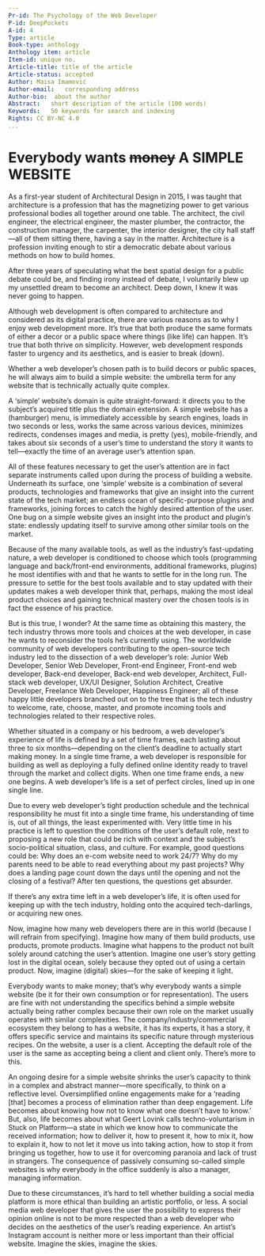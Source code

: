 ```yaml
---
Pr-id: The Psychology of the Web Developer 
P-id: DeepPockets
A-id: 4
Type: article
Book-type: anthology
Anthology item: article
Item-id: unique no.
Article-title: title of the article
Article-status: accepted
Author: Maisa Imamović
Author-email:   corresponding address
Author-bio:  about the author
Abstract:   short description of the article (100 words)
Keywords:   50 keywords for search and indexing
Rights: CC BY-NC 4.0
...
```


# Everybody wants ~~money~~ A SIMPLE WEBSITE

As a first-year student of Architectural Design in 2015, I was taught that architecture is a profession that has the magnetizing power to get various professional bodies all together around one table. The architect, the civil engineer, the electrical engineer, the master plumber, the contractor, the construction manager, the carpenter, the interior designer, the city hall staff—all of them sitting there, having a say in the matter. Architecture is a profession inviting enough to stir a democratic debate about various methods on how to build homes.

After three years of speculating what the best spatial design for a public debate could be, and finding irony instead of debate, I voluntarily blew up my unsettled dream to become an architect. Deep down, I knew it was never going to happen. 

Although web development is often compared to architecture and considered as its digital practice, there are various reasons as to why I enjoy web development more. It’s true that both produce the same formats of either a decor or a public space where things (like life) can happen. It’s true that both thrive on simplicity. However, web development responds faster to urgency and its aesthetics, and is easier to break (down). 

Whether a web developer’s chosen path is to build decors or public spaces, he will always aim to build a simple website: the umbrella term for any website that is technically actually quite complex. 

A ‘simple’ website’s domain is quite straight-forward: it directs you to the subject’s acquired title plus the domain extension. A simple website has a (hamburger) menu, is immediately accessible by search engines, loads in two seconds or less, works the same across various devices, minimizes redirects, condenses images and media, is pretty (yes), mobile-friendly, and takes about six seconds of a user’s time to understand the story it wants to tell—exactly the time of an average user’s attention span. 

All of these features necessary to get the user’s attention are in fact separate instruments called upon during the process of building a website. Underneath its surface, one ‘simple’ website is a combination of several products, technologies and frameworks that give an insight into the current state of the tech market; an endless ocean of specific-purpose plugins and frameworks, joining forces to catch the highly desired attention of the user. One bug on a simple website gives an insight into the product and plugin’s state: endlessly updating itself to survive among other similar tools on the market.

Because of the many available tools, as well as the industry’s fast-updating nature, a web developer is conditioned to choose which tools (programming language and back/front-end environments, additional frameworks, plugins) he most identifies with and that he wants to settle for in the long run. The pressure to settle for the best tools available and to stay updated with their updates makes a web developer think that, perhaps, making the most ideal product choices and gaining technical mastery over the chosen tools is in fact the essence of his practice. 

But is this true, I wonder? At the same time as obtaining this mastery, the tech industry throws more tools and choices at the web developer, in case he wants to reconsider the tools he’s currently using. The worldwide community of web developers contributing to the open-source tech industry led to the dissection of a web developer’s role: Junior Web Developer, Senior Web Developer, Front-end Engineer, Front-end web developer, Back-end developer, Back-end web developer, Architect, Full-stack web developer, UX/UI Designer, Solution Architect, Creative Developer, Freelance Web Developer, Happiness Engineer; all of these happy little developers branched out on to the tree that is the tech industry to welcome, rate, choose, master, and promote incoming tools and technologies related to their respective roles. 

Whether situated in a company or his bedroom, a web developer’s experience of life is defined by a set of time frames, each lasting about three to six months—depending on the client’s deadline to actually start making money. In a single time frame, a web developer is responsible for building as well as deploying a fully defined online identity ready to travel through the market and collect digits. When one time frame ends, a new one begins. A web developer’s life is a set of perfect circles, lined up in one single line. 

Due to every web developer’s tight production schedule and the technical responsibility he must fit into a single time frame, his understanding of time is, out of all things, the least experimented with. Very little time in his practice is left to question the conditions of the user’s default role, next to proposing a new role that could be rich with context and the subject’s socio-political situation, class, and culture. For example, good questions could be: Why does an e-com website need to work 24/7? Why do my parents need to be able to read everything about my past projects? Why does a landing page count down the days until the opening and not the closing of a festival? After ten questions, the questions get absurder.

If there’s any extra time left in a web developer’s life, it is often used for keeping up with the tech industry, holding onto the acquired tech-darlings, or acquiring new ones. 

Now, imagine how many web developers there are in this world (because I will refrain from specifying). Imagine how many of them build products, use products, promote products. Imagine what happens to the product not built solely around catching the user’s attention. Imagine one user’s story getting lost in the digital ocean, solely because they opted out of using a certain product. Now, imagine (digital) skies—for the sake of keeping it light. 

Everybody wants to make money; that’s why everybody wants a simple website (be it for their own consumption or for representation). The users are fine with not understanding the specifics behind a simple website actually being rather complex because their own role on the market usually operates with similar complexities. The company/industry/commercial ecosystem they belong to has a website, it has its experts, it has a story, it offers specific service and maintains its specific nature through mysterious recipes. On the website, a user is a client. Accepting the default role of the user is the same as accepting being a client and client only. There’s more to this.

An ongoing desire for a simple website shrinks the user’s capacity to think in a complex and abstract manner—more specifically, to think on a reflective level. Oversimplified online engagements make for a ‘reading [that] becomes a process of elimination rather than deep engagement. Life becomes about knowing how not to know what one doesn’t have to know.’ But, also, life becomes about what Geert Lovink calls techno-voluntarism in Stuck on Platform—a state in which we know how to communicate the received information; how to deliver it, how to present it, how to mix it, how to explain it, how to not let it move us into taking action, how to stop it from bringing us together, how to use it for overcoming paranoia and lack of trust in strangers. The consequence of passively consuming so-called simple websites is why everybody in the office suddenly is also a manager, managing information.

Due to these circumstances, it’s hard to tell whether building a social media platform is more ethical than building an artistic portfolio, or less. A social media web developer that gives the user the possibility to express their opinion online is not to be more respected than a web developer who decides on the aesthetics of the user’s reading experience. An artist’s Instagram account is neither more or less important than their official website. Imagine the skies, imagine the skies.
